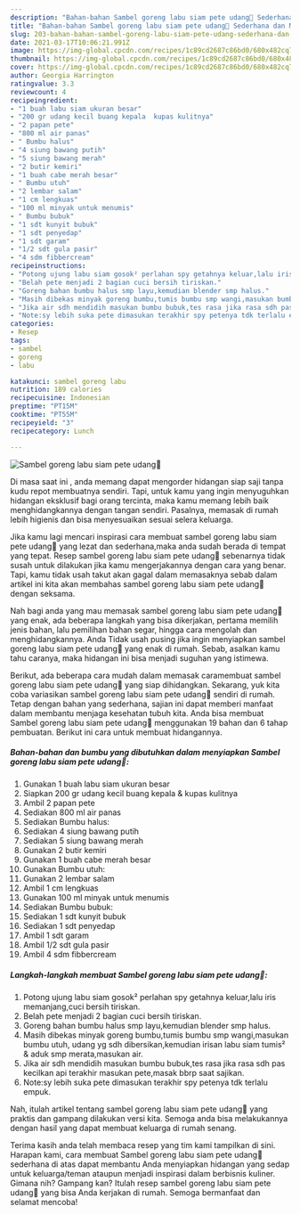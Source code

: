 ```yaml
---
description: "Bahan-bahan Sambel goreng labu siam pete udang🍲 Sederhana dan Mudah Dibuat"
title: "Bahan-bahan Sambel goreng labu siam pete udang🍲 Sederhana dan Mudah Dibuat"
slug: 203-bahan-bahan-sambel-goreng-labu-siam-pete-udang-sederhana-dan-mudah-dibuat
date: 2021-03-17T10:06:21.991Z
image: https://img-global.cpcdn.com/recipes/1c89cd2687c86bd0/680x482cq70/sambel-goreng-labu-siam-pete-udang🍲-foto-resep-utama.jpg
thumbnail: https://img-global.cpcdn.com/recipes/1c89cd2687c86bd0/680x482cq70/sambel-goreng-labu-siam-pete-udang🍲-foto-resep-utama.jpg
cover: https://img-global.cpcdn.com/recipes/1c89cd2687c86bd0/680x482cq70/sambel-goreng-labu-siam-pete-udang🍲-foto-resep-utama.jpg
author: Georgia Harrington
ratingvalue: 3.3
reviewcount: 4
recipeingredient:
- "1 buah labu siam ukuran besar"
- "200 gr udang kecil buang kepala  kupas kulitnya"
- "2 papan pete"
- "800 ml air panas"
- " Bumbu halus"
- "4 siung bawang putih"
- "5 siung bawang merah"
- "2 butir kemiri"
- "1 buah cabe merah besar"
- " Bumbu utuh"
- "2 lembar salam"
- "1 cm lengkuas"
- "100 ml minyak untuk menumis"
- " Bumbu bubuk"
- "1 sdt kunyit bubuk"
- "1 sdt penyedap"
- "1 sdt garam"
- "1/2 sdt gula pasir"
- "4 sdm fibbercream"
recipeinstructions:
- "Potong ujung labu siam gosok² perlahan spy getahnya keluar,lalu iris memanjang,cuci bersih tiriskan."
- "Belah pete menjadi 2 bagian cuci bersih tiriskan."
- "Goreng bahan bumbu halus smp layu,kemudian blender smp halus."
- "Masih dibekas minyak goreng bumbu,tumis bumbu smp wangi,masukan bumbu utuh, udang yg sdh dibersikan,kemudian irisan labu siam tumis² &amp; aduk smp merata,masukan air."
- "Jika air sdh mendidih masukan bumbu bubuk,tes rasa jika rasa sdh pas kecilkan api terakhir masukan pete,masak bbrp saat sajikan."
- "Note:sy lebih suka pete dimasukan terakhir spy petenya tdk terlalu empuk."
categories:
- Resep
tags:
- sambel
- goreng
- labu

katakunci: sambel goreng labu 
nutrition: 189 calories
recipecuisine: Indonesian
preptime: "PT15M"
cooktime: "PT55M"
recipeyield: "3"
recipecategory: Lunch

---
```



![Sambel goreng labu siam pete udang🍲](https://img-global.cpcdn.com/recipes/1c89cd2687c86bd0/680x482cq70/sambel-goreng-labu-siam-pete-udang🍲-foto-resep-utama.jpg)

Di masa  saat ini , anda memang dapat mengorder hidangan siap saji tanpa kudu repot membuatnya sendiri. Tapi, untuk kamu yang ingin menyuguhkan hidangan eksklusif bagi orang tercinta, maka kamu memang lebih baik menghidangkannya dengan tangan sendiri. Pasalnya, memasak di rumah lebih higienis dan bisa menyesuaikan sesuai selera keluarga.

Jika kamu lagi mencari inspirasi cara membuat sambel goreng labu siam pete udang🍲 yang lezat dan sederhana,maka anda sudah berada di tempat yang tepat. Resep sambel goreng labu siam pete udang🍲  sebenarnya tidak susah untuk dilakukan jika kamu mengerjakannya dengan cara yang benar. Tapi, kamu tidak usah takut akan gagal dalam memasaknya 
sebab dalam artikel ini kita akan membahas sambel goreng labu siam pete udang🍲 dengan seksama.  



Nah bagi anda yang mau memasak sambel goreng labu siam pete udang🍲 yang enak, ada beberapa langkah yang bisa dikerjakan, pertama memilih jenis bahan, lalu pemilihan bahan segar, hingga cara mengolah dan menghidangkannya. Anda Tidak usah pusing jika ingin menyiapkan sambel goreng labu siam pete udang🍲 yang enak di rumah. Sebab, asalkan kamu  tahu caranya, maka hidangan ini bisa menjadi suguhan yang istimewa.

Berikut, ada beberapa cara mudah dalam memasak caramembuat sambel goreng labu siam pete udang🍲 yang siap dihidangkan. Sekarang, yuk kita coba variasikan sambel goreng labu siam pete udang🍲 sendiri di rumah. Tetap dengan bahan yang sederhana, sajian ini dapat memberi manfaat dalam membantu menjaga kesehatan tubuh kita. Anda bisa membuat Sambel goreng labu siam pete udang🍲 menggunakan 19 bahan dan 6 tahap pembuatan. Berikut ini cara untuk membuat hidangannya.

<!--inarticleads1-->

##### Bahan-bahan dan bumbu yang dibutuhkan dalam menyiapkan Sambel goreng labu siam pete udang🍲:

1. Gunakan 1 buah labu siam ukuran besar
1. Siapkan 200 gr udang kecil buang kepala &amp; kupas kulitnya
1. Ambil 2 papan pete
1. Sediakan 800 ml air panas
1. Sediakan  Bumbu halus:
1. Sediakan 4 siung bawang putih
1. Sediakan 5 siung bawang merah
1. Gunakan 2 butir kemiri
1. Gunakan 1 buah cabe merah besar
1. Gunakan  Bumbu utuh:
1. Gunakan 2 lembar salam
1. Ambil 1 cm lengkuas
1. Gunakan 100 ml minyak untuk menumis
1. Sediakan  Bumbu bubuk:
1. Sediakan 1 sdt kunyit bubuk
1. Sediakan 1 sdt penyedap
1. Ambil 1 sdt garam
1. Ambil 1/2 sdt gula pasir
1. Ambil 4 sdm fibbercream




<!--inarticleads2-->

##### Langkah-langkah membuat Sambel goreng labu siam pete udang🍲:

1. Potong ujung labu siam gosok² perlahan spy getahnya keluar,lalu iris memanjang,cuci bersih tiriskan.
1. Belah pete menjadi 2 bagian cuci bersih tiriskan.
1. Goreng bahan bumbu halus smp layu,kemudian blender smp halus.
1. Masih dibekas minyak goreng bumbu,tumis bumbu smp wangi,masukan bumbu utuh, udang yg sdh dibersikan,kemudian irisan labu siam tumis² &amp; aduk smp merata,masukan air.
1. Jika air sdh mendidih masukan bumbu bubuk,tes rasa jika rasa sdh pas kecilkan api terakhir masukan pete,masak bbrp saat sajikan.
1. Note:sy lebih suka pete dimasukan terakhir spy petenya tdk terlalu empuk.




Nah, itulah artikel tentang  sambel goreng labu siam pete udang🍲  yang praktis dan gampang dilakukan versi kita. Semoga anda bisa melakukannya dengan hasil yang dapat membuat keluarga di rumah senang. 

Terima kasih anda telah membaca resep yang tim kami tampilkan di sini. Harapan kami, cara membuat  Sambel goreng labu siam pete udang🍲 sederhana di atas dapat membantu Anda menyiapkan hidangan yang sedap untuk keluarga/teman ataupun menjadi inspirasi dalam berbisnis kuliner. Gimana nih? Gampang kan? Itulah resep sambel goreng labu siam pete udang🍲 yang bisa Anda kerjakan di rumah. Semoga bermanfaat dan selamat mencoba!

